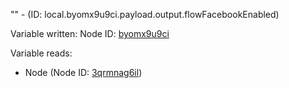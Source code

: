 "" - (ID: local.byomx9u9ci.payload.output.flowFacebookEnabled)

Variable written:
Node ID: [byomx9u9ci](../nodes/byomx9u9ci.md)

Variable reads:
* Node (Node ID: [3qrmnag6il](../nodes/3qrmnag6il.md))
